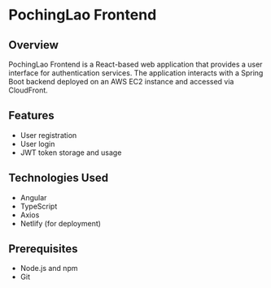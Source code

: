 # PochingLao Frontend

## Overview

PochingLao Frontend is a React-based web application that provides a user interface for authentication services. The application interacts with a Spring Boot backend deployed on an AWS EC2 instance and accessed via CloudFront.

## Features

- User registration
- User login
- JWT token storage and usage

## Technologies Used

- Angular
- TypeScript
- Axios
- Netlify (for deployment)

## Prerequisites

- Node.js and npm
- Git
